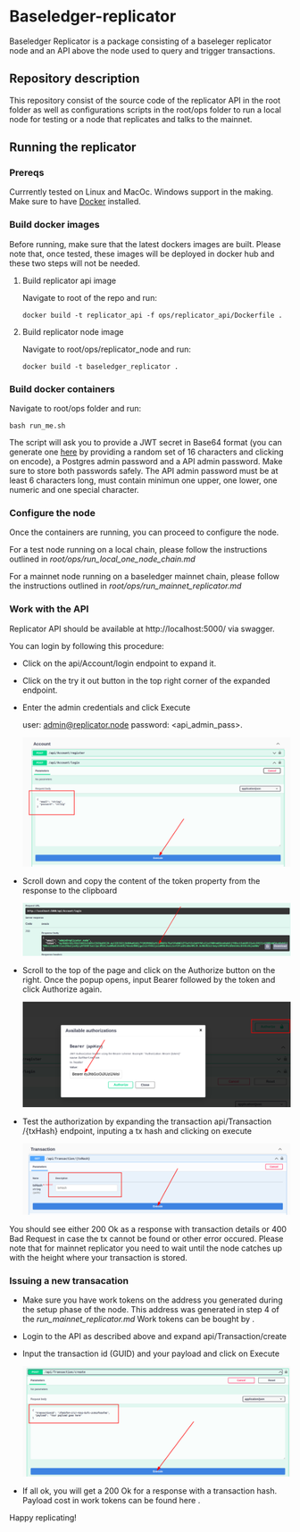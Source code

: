 # Baseledger-replicator
Baseledger Replicator is a package consisting of a baseleger replicator node and an API above the node used to query and trigger transactions.  

## Repository description

This repository consist of the source code of the replicator API in the root folder as well as configurations scripts in the root/ops folder to run a local node for testing or a node that replicates and talks to the mainnet.

## Running the replicator

### Prereqs

Currrently tested on Linux and MacOc. Windows support in the making. Make sure to have [Docker](https://www.docker.com/) installed.

### Build docker images

Before running, make sure that the latest dockers images are built. Please note that, once tested, these images will be deployed in docker hub and these two steps will not be needed.

1. Build replicator api image

   Navigate to root of the repo and run: 

       docker build -t replicator_api -f ops/replicator_api/Dockerfile .

2. Build replicator node image

   Navigate to root/ops/replicator_node and run: 
    
       docker build -t baseledger_replicator .

### Build docker containers

Navigate to root/ops folder and run:

    bash run_me.sh

The script will ask you to provide a JWT secret in Base64 format (you can generate one [here](https://www.base64encode.org/) by providing a random set of 16 characters and clicking on encode), a Postgres admin password and a API admin password. Make sure to store both passwords safely. The API admin password must be at least 6 characters long, must contain minimun one upper, one lower, one numeric and one special character.

### Configure the node

Once the containers are running, you can proceed to configure the node.

For a test node running on a local chain, please follow the instructions outlined in *root/ops/run_local_one_node_chain.md*

For a mainnet node running on a baseledger mainnet chain, please follow the instructions outlined in *root/ops/run_mainnet_replicator.md*

### Work with the API

Replicator API should be available at http://localhost:5000/ via swagger. 

You can login by following this procedure:

* Click on the api/Account/login endpoint to expand it.

* Click on the try it out button in the top right corner of the expanded endpoint.

* Enter the admin credentials and click Execute

    user: admin@replicator.node password: <api_admin_pass>.

  ![Login](/Assets/login.png?raw=true "Logging in")

* Scroll down and copy the content of the token property from the response to the clipboard

  ![Token](/Assets/token.png?raw=true "Copying the token")

* Scroll to the top of the page and click on the Authorize button on the right. Once the popup opens, input Bearer followed by the token and click Authorize again.

  ![Authorize](/Assets/authorize.png?raw=true "Authorizing")


* Test the authorization by expanding the transaction api​/Transaction​/{txHash} endpoint, inputing a tx hash and clicking on execute

    ![Query Tx](/Assets/queryTx.png?raw=true "Querying the node")


You should see either 200 Ok as a response with transaction details or 400 Bad Request in case the tx cannot be found or other error occured. Please note that for mainnet replicator you need to wait until the node catches up with the height where your transaction is stored.

### Issuing a new transacation

* Make sure you have work tokens on the address you generated during the setup phase of the node. This address was generated in step 4 of the *run_mainnet_replicator.md* Work tokens can be bought by <TODO>.


* Login to the API as described above and expand api/Transaction​/create 

* Input the transaction id (GUID) and your payload and click on Execute

    ![Create Tx](/Assets/createTx.png?raw=true "Creating a new transaction")

* If all ok, you will get a 200 Ok for a response with a transaction hash. Payload cost in work tokens can be found here <TODO>.

Happy replicating!